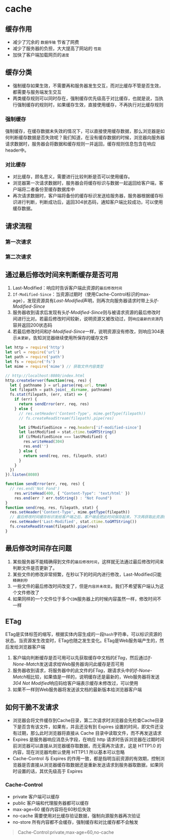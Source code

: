 # cache

## 缓存作用

- 减少了冗余的 `数据传输` 节省了网费
- 减少了服务器的负担，大大提高了网站的 `性能`
- 加快了客户端加载网页的`速度`

## 缓存分类

- 强制缓存如果生效，不需要再和服务器发生交互，而对比缓存不管是否生效，都需要与服务端发生交互
- 两类缓存规则可以同时存在，强制缓存优先级高于对比缓存，也就是说，当执行强制缓存的规则时，如果缓存生效，直接使用缓存，不再执行对比缓存规则

### 强制缓存

强制缓存，在缓存数据未失效的情况下，可以直接使用缓存数据，那么浏览器是如何判断缓存数据是否失效呢？我们知道，在没有缓存数据的时候，浏览器向服务器请求数据时，服务器会将数据和缓存规则一并返回，缓存规则信息包含在响应header中。

### 对比缓存

- 对比缓存，顾名思义，需要进行比较判断是否可以使用缓存。
- 浏览器第一次请求数据时，服务器会将缓存标识与数据一起返回给客户端，客户端将二者备份至缓存数据库中
- 再次请求数据时，客户端将备份的缓存标识发送给服务器，服务器根据缓存标识进行判断，判断成功后，返回304状态码，通知客户端比较成功，可以使用缓存数据。

## 请求流程

### 第一次请求

### 第二次请求

## 通过最后修改时间来判断缓存是否可用

1. Last-Modified：响应时告诉客户端此资源的`最后修改时间`
2. `If-Modified-Since`：当资源过期时（使用Cache-Control标识的max-age），发现资源具有*Last-Modified*声明，则再次向服务器请求时带上头*If-Modified-Since*
3. 服务器收到请求后发现有头*If-Modified-Since*则与被请求资源的最后修改时间进行比对。若最后修改时间较新，说明资源又被改动过，则`响应最新的资源`内容并返回200状态码
4. 若最后修改时间和*If-Modified-Since*一样，说明资源没有修改，则响应304表示`未更新`，告知浏览器继续使用所保存的缓存文件

```javascript
let http = require('http')
let url = require('url')
let path = require('path')
let fs = require('fs')
let mime = require('mime') // 获取文件内容类型

// http://localhost:8080/index.html
http.createServer(function(req, res) {
  let { pathname } = url.parse(req.url, true)
  let filepath = path.join(__dirname, pathname)
  fs.stat(filepath, (err, stat) => {
    if (err) {
      return sendError(err, req, res)
    } else {
      // res.setHeader('Content-Type', mime.getType(filepath))
      // fs.createReadStream(filepath).pipe(res)

      let ifModifiedSince = req.headers['if-modified-since']
      let lastModified = stat.ctime.toGMTString()
      if (ifModifiedSince === lastModified) {
        res.writeHead(304)
        res.end('')
      } else {
        return send(req, res, filepath, stat)
      }
    }
  })
}).listen(8080)

function sendError(err, req, res) {
  // res.end('Not Fond')
    res.writeHead(400, { "Content-Type": 'text/html' })
    res.end(err ? err.toString() : "Not Found")
}
function send(req, res, filepath, stat) {
  res.setHeader('Content-Type', mime.getType(filepath))
  // 最后修改时间缓存标识发给客户端之后，客户端会把此时间保存起来，下次再获取此资源的时候会把这个时间再发回服务器
  res.setHeader('Last-Modified', stat.ctime.toGMTString())
  fs.createReadStream(filepath).pipe(res)
}
```

## 最后修改时间存在问题

1. 某些服务器不能精确得到文件的`最后修改时间`，这样就无法通过最后修改时间来判断文件是否更新了。
2. 某些文件的修改非常频繁，在秒以下的时间内进行修改，Last-Modified只能`精确到秒`
3. 一些文件的最后修改时间改变了，但是`内容并未改变`。我们不希望客户端认为这个文件修改了
4. 如果同样的一个文件位于多个`CDN`服务器上的时候内容虽然一样，修改时间不一样

## ETag

ETag是实体标签的缩写，根据实体内容生成的一段`hash`字符串，可以标识资源的状态。当资源发生改变时，ETag也随之发生变化。ETag是Web服务端产生的，然后发给浏览器客户端

1. 客户端向判断缓存是否可用可以先获取缓存中文档的*ETag*，然后通过*If-None-Match*发送请求给Web服务器询问此缓存是否可用
2. 服务器收到请求，将服务器中的此文件的*ETag*，跟请求头中的*If-None-Match*相比较，如果值是一样的，说明缓存还是最新的，Web服务器将发送*304 Not Modified*响应码给客户端表示缓存未修改过，可以使用
3. 如果不一样则Web服务器将发送该文档的最新版本给浏览器客户端

## 如何干脆不发请求

- 浏览器会将文件缓存到Cache目录，第二次请求时浏览器会先检查Cache目录下是否含有该文件，如果有，并且还没有到 Expires 设置的时间，即文件还没有过期，那么此时浏览器将直接从 Cache 目录中读取文件，而不再发送请求
- Expires 是服务器响应消息头字段，在响应 http 请求时告诉浏览器在过期时间前浏览器可以直接从浏览器缓存取数据，而无需再次请求，这是 HTTP1.0 的内容，现在浏览器均默认使用 HTTP1.1 所以基本可以忽略
- Cache-Control 与 Expires 的作用一致，都是指明当前资源的有效期，控制浏览器是否直接从浏览器缓存取数据还是重新发送请求到服务器取数据，如果同时设置的话，其优先级高于 Expires

### Cache-Control

- private 客户端可以缓存
- public 客户端和代理服务器都可以缓存
- max-age=60 缓存内容将在60秒后失效
- no-cache 需要使用对比缓存验证数据，强制向源服务器再次验证
- no-store 所有内容都不会缓存，强制缓存和对比缓存都不会触发

> Cache-Control:private,max-age=60,no-cache




































